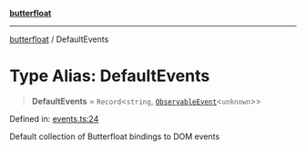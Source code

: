 [**butterfloat**](../README.md)

***

[butterfloat](../globals.md) / DefaultEvents

# Type Alias: DefaultEvents

> **DefaultEvents** = `Record`\<`string`, [`ObservableEvent`](ObservableEvent.md)\<`unknown`\>\>

Defined in: [events.ts:24](https://github.com/WorldMaker/butterfloat/blob/f0f5f6205e72911354af687f4fb1c543d3ebd586/events.ts#L24)

Default collection of Butterfloat bindings to DOM events
